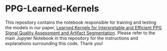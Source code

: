 # PPG-Learned-Kernels
This repository contains the notebook responsible for training and testing the models in our paper, [Learned Kernels for Interpretable and Efficient PPG Signal Quality Assessment and Artifact Segmentation](https://arxiv.org/abs/2307.05385). Please refer to the main Jupyter Notebook in this repository for the instructions and explanations surrounding this code. Thank you!